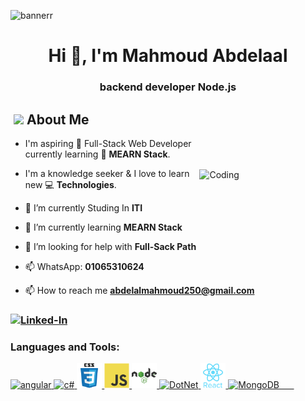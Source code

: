 ![bannerr](https://miro.medium.com/v2/resize:fit:1358/1*-ntL3Dsvc-dJ5cLGRtSuEw.gif)

<h1 align="center">Hi 👋, I'm Mahmoud Abdelaal</h1>
<h3 align="center">backend developer Node.js</h3>

## &nbsp;<img src="https://media.giphy.com/media/WUlplcMpOCEmTGBtBW/giphy.gif" width="30"> **About Me**

<img style="padding-top:50px" align="right" alt="Coding" width="40%" src="https://media.giphy.com/media/Y4ak9Ki2GZCbJxAnJD/giphy.gif">

- I'm aspiring 🔭 Full-Stack Web Developer currently learning 🌱 **MEARN Stack**.

- I'm a knowledge seeker & I love to learn new 💻 **Technologies**.

- 🔭 I’m currently Studing In **ITI**

- 🌱 I’m currently learning **MEARN Stack**

- 🤝 I’m looking for help with **Full-Sack Path**

- 📫 WhatsApp: **01065310624**
- 📫 How to reach me **abdelalmahmoud250@gmail.com**
<h3 align="left">
    <a href="https://www.linkedin.com/in/mahmoud-abdelaal-0b6736210/" target="_blank" rel="noreferrer"> 
        <img src="https://devicon-website.vercel.app/api/linkedin/original.svg" alt="Linked-In" width="40" height="40"/> 
    </a>
</h3>
<p align="left">

</p>

<h3 align="left">Languages and Tools:</h3>
<p align="left"> 
    <a href="https://angular.io" target="_blank" rel="noreferrer"> 
        <img src="https://angular.io/assets/images/logos/angular/angular.svg" alt="angular" width="40" height="40"/> 
    </a> 
    <a href="https://www.w3schools.com/cs/index.php" target="_blank" rel="noreferrer"> 
        <img src="https://devicon-website.vercel.app/api/csharp/original.svg" alt="c#" width="40" height="40"/> </a> 
    <a href="https://www.w3schools.com/css/" target="_blank" rel="noreferrer"> 
        <img src="https://raw.githubusercontent.com/devicons/devicon/master/icons/css3/css3-original-wordmark.svg" alt="css3" width="40" height="40"/> 
    </a> 
    <a href="https://developer.mozilla.org/en-US/docs/Web/JavaScript" target="_blank" rel="noreferrer"> 
        <img src="https://raw.githubusercontent.com/devicons/devicon/master/icons/javascript/javascript-original.svg" alt="javascript" width="40" height="40"/> 
    </a> 
    <a href="https://nodejs.org" target="_blank" rel="noreferrer"> 
        <img src="https://raw.githubusercontent.com/devicons/devicon/master/icons/nodejs/nodejs-original-wordmark.svg" alt="nodejs" width="40" height="40"/> 
    </a> 
    <a href="https://www.python.org" target="_blank" rel="noreferrer"> 
        <img src="https://devicon-website.vercel.app/api/dotnetcore/original.svg" alt="DotNet" width="40" height="40"/> 
    </a> 
    <a href="https://reactjs.org/" target="_blank" rel="noreferrer"> 
        <img src="https://raw.githubusercontent.com/devicons/devicon/master/icons/react/react-original-wordmark.svg" alt="react" width="40" height="40"/> 
    </a> 
    <a href="https://www.mongodb.com/atlas/database" target="_blank" rel="noreferrer"> 
        <img src="https://devicon-website.vercel.app/api/mongodb/original.svg" alt="MongoDB" width="40" height="40"/> 
    </a> 
</p>
